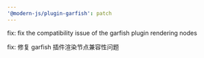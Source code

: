 ```yaml
---
'@modern-js/plugin-garfish': patch
---
```


fix: fix the compatibility issue of the garfish plugin rendering nodes

fix: 修复 garfish 插件渲染节点兼容性问题
